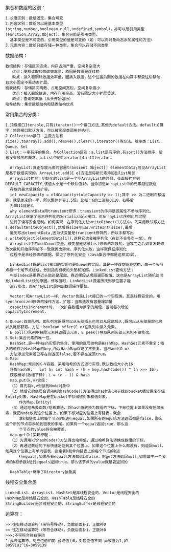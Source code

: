 集合和数组的区别：
    
    1.长度区别：数组固定，集合可变
    2.内容区别：数组可以是基本类型(string,number,booloean,null,undefined,symbol)，亦可以是引用类型(Function,Array,Object)。集合只能是引用类型。
      基本类型是不可变的，引用类型的值是可变的（如：可以向对象动态添加属性和方法）
    3.元素内容：数组只能存储一种类型，集合可以存储不同类型
数据结构：
    
    数组结构：存储区间连续，内存占用严重，空间复杂度大
       优点：随机读取和修改效率高，原因是数组是连续的
       缺点：插入和删除数据效率低，因插入数据，这个位置后面的数据在内存中都要往后移动，且大小固定不易动态扩展。
    链表结构：存储区间离散、占用空间宽松、空间复杂度小
       优点：插入删除快速，内存利用率高，没有固定大小扩展灵活。
       缺点：查询效率低（从头开始遍历）
    哈希结构：集合数组结构和链表结构优点
常用集合的分类：
    
    1.顶级接口Iterable,只有iterator()一个接口方法,其他为default方法。default关键字：修饰接口默认方法，可以被实现类调用并执行。
    2.Collection接口：主要方法有size(),toArray(),add(),remove(),clear(),iterator()等方法。继承类：List、Queue、Set
    3.List：一串有序的集合。与Collection区别：a.list是有序的,有sort()方法排序，后者没有顺序的概念。b.List中的Iterator为ListIterator。
      
      ArrayList:真正存放元素的容器transient Object[] elementData;可见ArrayList是基于数组实现的。ArrayList.add(E e)方法是将新元素添加到list尾部
      ArrayList扩容：初始化的list是一个空ArrayList的时候，会直接扩容到DEFAULT_CAPACITY,该值大小是一个默认值10。当添加进ArrayList中的元素超过数组
      存放的最大值就会扩容。
      int newCapacity = oldCapacity+(oldCapacity >> 1);其中 >> 为二进制右移运算，就是原来的一半，所以整体扩容1.5倍。比如：6的二进制0110，右移后
      为0011就是3。
      why elementData用transient修饰：transient的作用是该属性不参与序列化，ArrayList继承了标志序列化的Serializable接口，对ArrayList序列化的过程
      进行了读写安全控制。如何实现：在序列化方法writeOjbect()方法中，先采用默认写方法s.defaultWriteObject(),然后将size写出s.writeInt(size),最后
      遍历写出elementData,因为该变量是transient修饰的，所以手都写出s.writeObject(elementData[i]),这样它也会被序列化（在此不会多次一举）。在
      ArrayList中的modCount变量，该变量是记录list修改的次数的，当写完之后如果发现修改次数和开始序列前不一致就抛出异常，序列化失败。这样就保证序列化
      过程中是未经修改的数据，保证了序列化安全（Java集合中都是这样实现）。
      
      LinkedList既是List接口的实现也是Queue的实现。其是一种双向链表结构，由一个头节点和一个尾节点组成，分别指向链表的头部和尾部。LinkedList查询方法：
      判断index是更靠近头部还是尾部，靠近哪段从哪段遍历取值。这也是ArrayList随机访问比LinkedList快的原因。修改值时，LinkedList要遍历找到该位置才能
      进行修改，而ArrayList是内部数组操作更快。
      
      Vector:和ArrayList一样，Vector也是List接口的一个实现类。其是线程安全的，用synchronized修饰的操作方法。扩容：当构造没有容量增加量
      capacityIncrement时，一次扩容数组为原来的两倍，否则每次增加capacityIncrement.
      
    4.Queue:双端队列，即队列容器既可以从头部插入也可以从尾部插入,既可以从头部获取也可以从尾部获取。方法：boolean offer(E e)往队列中插入元素，
      E poll()队列中移除元素并返回该元素，E peek()夺取队列头部元素但不做修改。
    5.Set:集合元素的唯一性。
      HashSet,是一种Hash实现的集合，使用的底层结构是HashMap。HashSet元素不重复：插入的值作为HashMap的key,所以HashMap保证了不重复。当用add(O o)
      方法添加元素若已存在则返回false,若不存在返回true。
    6.Map:
      HashMap:常用的K-V容器，采用哈希的方式进行实现.默认数组大小为16.
      获取hash值:   int h; int hash = (h = key.hashCode()) ^ (h >>> 16);
      获取桶号(数组下标)：i = (n - 1) & hash
      map.put(k,v)实现：
      （1）首先将k,v封装到Node对象中
      （2）然后它的底层会调用K的hashCode()方法得出hash值(用于找到bucket桶位置来存储Entity对象，HashMap是在bucket中存储键对象和值对象，
          作为Map.Entity)
      （3）通过哈希表函数/哈希算法，将hash值转换为数组的下标，下标位置上如果没有任何元素，就把Node放到这个位置上。如果下标对应的位置上有链表，就会
          拿k和链表上的每个节点的k进行equal,如果所有的equal方法返回都是false，那么这个新的节点将添加到链表的末尾。如果有一个equal返回true，那么这
          个节点的value将会被覆盖。
      map.get(k)实现原理：
      （1）先调用k的hashCode()方法得出哈希值，通过哈希算法转换成数组的下标。
      （2）再通过数组的下标快速定位到某个位置上。如果这个位置上什么都没有，则返回null。如果这个位置上有单向链表，则拿着k和单向链表上的每个节点的k进
          行equals,如果所有equals方法都返回false，则get方法返回null.如果其中一个节点的k和参数k进行equals返回true，那么该节点的value就是要返回的
      
      HashTable:继承了Directory抽象类
  线程安全集合类
    
    LinkedList、ArrayList、HashSet是非线程安全的，Vector是线程安全的
    HashMap是非线程安全的，HashTable是线程安全的
    StringBuilder是非线程安全的，StringBuffer是线程安全的
  运算符：
    
    >>:往右移动运算符（带符号移动），负数前面补1，正数补0
    <<:往左移动运算符（带符合移动），负数后面补1，正数补0
    >>>:不带符合往右移动
    ^:异或运算符，对应位值相同-异或值为0，对应位值不同-异或值为1,如3059181^16=3059139